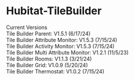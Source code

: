 # Hubitat-TileBuilder
Current Versions<br>
Tile Builder Parent: V1.5.1 (6/17/24)<br>
Tile Builder Attribute Monitor: V1.5.3 (7/15/24)<br>
Tile Builder Activity Monitor: V1.5.3 (7/15/24)<br>
Tile Builder Multi Attribute Monitor: V1.2.1 (11/5/23)<br>
Tile Builder Rooms: V1.1.3 (3/21/24)<br> 
Tile Builder Grid: V1.0.9 (5/20/24)<br> 
Tile Builder Thermostat: V1.0.2 (7/15/24)

